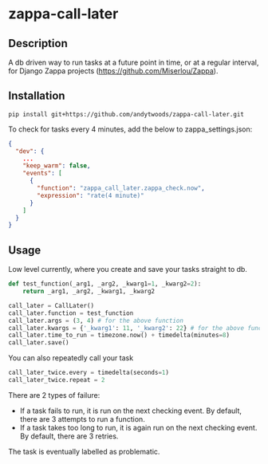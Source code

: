 # zappa-call-later

## Description
A db driven way to run tasks at a future point in time, or at a regular interval, for Django Zappa projects (https://github.com/Miserlou/Zappa).

## Installation
```
pip install git+https://github.com/andytwoods/zappa-call-later.git
```
To check for tasks every 4 minutes, add the below to zappa_settings.json:
 
```json
{
  "dev": {
    ...
    "keep_warm": false,
    "events": [
      {
        "function": "zappa_call_later.zappa_check.now",
        "expression": "rate(4 minute)"
      }
    ]
  }
}
```
## Usage
Low level currently, where you create and save your tasks straight to db.

```python
def test_function(_arg1, _arg2, _kwarg1=1, _kwarg2=2):
    return _arg1, _arg2, _kwarg1, _kwarg2

call_later = CallLater()
call_later.function = test_function
call_later.args = (3, 4) # for the above function
call_later.kwargs = {'_kwarg1': 11, '_kwarg2': 22} # for the above function
call_later.time_to_run = timezone.now() + timedelta(minutes=8)
call_later.save()
```

You can also repeatedly call your task 
```python
call_later_twice.every = timedelta(seconds=1)
call_later_twice.repeat = 2
```

There are 2 types of failure:
- If a task fails to run, it is run on the next checking event. By default, there are 3 attempts to run a function.
- If a task takes too long to run, it is again run on the next checking event. By default, there are 3 retries.

The task is eventually labelled as problematic.
